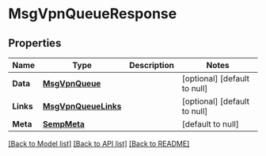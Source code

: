 # MsgVpnQueueResponse

## Properties
Name | Type | Description | Notes
------------ | ------------- | ------------- | -------------
**Data** | [**MsgVpnQueue**](MsgVpnQueue.md) |  | [optional] [default to null]
**Links** | [**MsgVpnQueueLinks**](MsgVpnQueueLinks.md) |  | [optional] [default to null]
**Meta** | [**SempMeta**](SempMeta.md) |  | [default to null]

[[Back to Model list]](../README.md#documentation-for-models) [[Back to API list]](../README.md#documentation-for-api-endpoints) [[Back to README]](../README.md)



